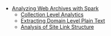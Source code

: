 
* [Analyzing Web Archives with Spark](Analyzing-Web-Archives-with-Spark.md)
  * [Collection Level Analytics](Spark-Collection-Analytics.md)
  * [Extracting Domain Level Plain Text](Spark-Extracting-Domain-Level-Plain-Text.md)
  * [Analysis of Site Link Structure](Spark-Analysis-of-Site-Link-Structure.md)